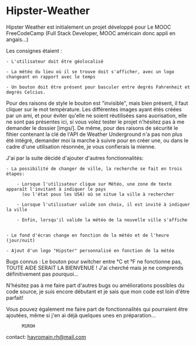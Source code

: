 # Hipster-Weather


Hipster Weather est initialement un projet développé pour Le MOOC FreeCodeCamp (Full Stack Developer, MOOC américain donc appli en angais...)


Les consignes étaient : 

    - L'utilisateur doit être géolocalisé
  
    - La météo du lieu où il se trouve doit s'afficher, avec un logo changeant en rapport avec le temps
  
    - Un bouton doit être présent pour basculer entre degrés Fahrenheit et degrés Celcius.
  

Pour des raisons de style le bouton est "invisible", mais bien présent, il faut cliquer sur le mot température.
Les différentes images ayant étés créées par un ami, et pour éviter qu'elle ne soient réutilisées sans auorisation, elle ne sont pas présentes ici, si vous volez tester le projet n'hésitez pas à me demander le dossier [imgs/].
De même, pour des raisons de sécurité le fihier contenant la clé de l'API de Weather Underground n'a pas non plus été intégré, demander moi la marche à suivre pour en créer une, ou dans le cadre d'une utilisation résonnée, je vous confierais la mienne.


J'ai par la suite décidé d'ajouter d'autres fonctionnalités:

    
    - La possibilité de changer de ville, la recherche se fait en trois étapes:
    
        - Lorsque l'utilisateur clique sur Météo, une zone de texte apparaît l'invitant à indiquer le pays 
          (ou l'état pous les USA) où se situe la ville à rechercher
    
        - Lorsque l'utilisatuer valide son choix, il est invité à indiquer la ville
    
        - Enfin, lorsqu'il valide la météo de la nouvelle ville s'affiche
        
        
    - Le fond d'écran change en fonction de la météo et de l'heure (jour/nuit)
    
    - Ajout d'un logo "Hipster" personnalisé en fonction de la météo
    

Bugs connus : Le bouton pour switcher entre °C et °F ne fonctionne pas, TOUTE AIDE SERAIT LA BIENVENUE ! J'ai cherché mais je ne comprends définitivement pas pourquoi...

N'hésitez pas à me faire part d'autres bugs ou améliorations possibles du code source, je suis encore débutant et je sais que mon code est loin d'être parfait!

Vous pouvez également me faire part de fonctionnalités qui pourraient être ajoutées, même si j'en ai déjà quelques unes en préparation...


          M1ROH
          
contact: hayromain.rh@mail.com  
